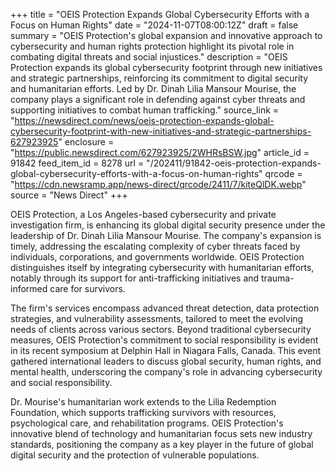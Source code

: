 +++
title = "OEIS Protection Expands Global Cybersecurity Efforts with a Focus on Human Rights"
date = "2024-11-07T08:00:12Z"
draft = false
summary = "OEIS Protection's global expansion and innovative approach to cybersecurity and human rights protection highlight its pivotal role in combating digital threats and social injustices."
description = "OEIS Protection expands its global cybersecurity footprint through new initiatives and strategic partnerships, reinforcing its commitment to digital security and humanitarian efforts. Led by Dr. Dinah Lilia Mansour Mourise, the company plays a significant role in defending against cyber threats and supporting initiatives to combat human trafficking."
source_link = "https://newsdirect.com/news/oeis-protection-expands-global-cybersecurity-footprint-with-new-initiatives-and-strategic-partnerships-627923925"
enclosure = "https://public.newsdirect.com/627923925/2WHRsBSW.jpg"
article_id = 91842
feed_item_id = 8278
url = "/202411/91842-oeis-protection-expands-global-cybersecurity-efforts-with-a-focus-on-human-rights"
qrcode = "https://cdn.newsramp.app/news-direct/qrcode/2411/7/kiteQlDK.webp"
source = "News Direct"
+++

<p>OEIS Protection, a Los Angeles-based cybersecurity and private investigation firm, is enhancing its global digital security presence under the leadership of Dr. Dinah Lilia Mansour Mourise. The company's expansion is timely, addressing the escalating complexity of cyber threats faced by individuals, corporations, and governments worldwide. OEIS Protection distinguishes itself by integrating cybersecurity with humanitarian efforts, notably through its support for anti-trafficking initiatives and trauma-informed care for survivors.</p><p>The firm's services encompass advanced threat detection, data protection strategies, and vulnerability assessments, tailored to meet the evolving needs of clients across various sectors. Beyond traditional cybersecurity measures, OEIS Protection's commitment to social responsibility is evident in its recent symposium at Delphin Hall in Niagara Falls, Canada. This event gathered international leaders to discuss global security, human rights, and mental health, underscoring the company's role in advancing cybersecurity and social responsibility.</p><p>Dr. Mourise's humanitarian work extends to the Lilia Redemption Foundation, which supports trafficking survivors with resources, psychological care, and rehabilitation programs. OEIS Protection's innovative blend of technology and humanitarian focus sets new industry standards, positioning the company as a key player in the future of global digital security and the protection of vulnerable populations.</p>